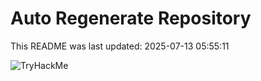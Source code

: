 # Auto Regenerate Repository

This README was last updated: 2025-07-13 05:55:11

 ![TryHackMe](https://tryhackme.com/badge/533634)